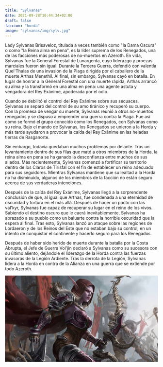 ```yaml
---
title: "Sylvanas"
date: 2021-09-28T10:44:34+02:00
draft: false
faccion: "horda"
image: "sylvanas/img/sylv.jpg"
---
```

Lady Sylvanas Brisaveloz, titulada a veces también como "la Dama Oscura" o como "la Reina alma en pena", es la líder suprema de los Renegados, una de las facciones más poderosas de no-muertos en Azeroth. En vida, Sylvanas fue la General Forestal de Lunargenta, cuyo liderazgo y proezas marciales fueron sin igual. Durante la Tercera Guerra, defendió con valentía Quel'Thalas de una invasión de la Plaga dirigida por el caballero de la muerte Arthas Menethil. Al final, sin embargo, Sylvanas cayó en batalla. En lugar de honrar a la General Forestal con una muerte rápida, Arthas arrancó su alma y la transformó en una alma en pena: una agente astuta y vengadora del Rey Exánime, apoderada por el odio.

Cuando se debilitó el control del Rey Exánime sobre sus secuaces, Sylvanas se separó del control de su amo tiránico y recuperó su cuerpo. Con la promesa de vengar su muerte, Sylvanas reunió a otros no-muertos renegados y se dispuso a emprender una guerra contra la Plaga. Fue así como se formó el grupo conocido como los Renegados, con Sylvanas como su reina. Bajo el mando de Sylvanas, los Renegados se unieron a la Horda y más tarde ayudaron a provocar la caída del Rey Exánime en las heladas tierras de Rasganorte.

Sin embargo, todavía quedaban muchos problemas por delante. Tras un levantamiento dentro de sus filas que mató a otros miembros de la Horda, la reina alma en pena se ha ganado la desconfianza entre muchos de sus aliados. Más recientemente, Sylvanas comenzó a fortificar su territorio dentro de los Claros de Tirisfal con el fin de establecer un reino adecuado para sus seguidores. Mientras Sylvanas mantiene que su lealtad a la Horda no ha disminuido, algunos de los miembros de la facción no están seguro acerca de sus verdaderas intenciones.

Después de la caída del Rey Exánime, Sylvanas llegó a la sorprendente conclusión de que, al igual que Arthas, fue condenada a una eternidad de oscuridad y tortura en el más allá. Después de hacer un pacto con las val'kyr, Sylvanas fue capaz de recuperar su lugar en el reino de los vivos. Sabiendo el destino oscuro que le caerá inevitablemente, Sylvanas ha abrazado a su pueblo como un baluarte contra la horrible oscuridad que la espera al final. Tras esto, Sylvanas lanzó un ataque sobre las regiones de Lordaeron y de los Reinos del Este que no estaban bajo su control, en un intento de conquistar el continente y hacerlo seguro para los Renegados.

Después de haber sido herido de muerte durante la batalla por la Costa Abrupta, el Jefe de Guerra Vol'jin declaró a Sylvanas como su sucesora con su último aliento, dejándole el liderazgo de la Horda contra las fuerzas invasoras de la Legión Ardiente. Tras la derrota de la Legión, Sylvanas lidera a la Horda en contra de la Alianza en una guerra que se extiende por todo Azeroth.

![sylvanas](img/sylv.jpg)